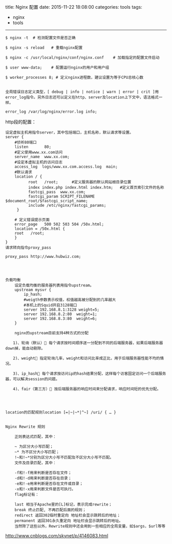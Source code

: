 title: Nginx 配置
date: 2015-11-22 18:08:00
categories: tools
tags:
  - nginx
  - tools
---

	$ nginx -t  # 检测配置文件是否正确

	$ nginx -s reload  	# 重载nginx配置

	$ nginx -c /usr/local/nginx/conf/nginx.conf    # 加载指定的配置文件启动

	$ user www-data; 	# 配置运行nginx的用户和用户组

	$ worker_processes 8; # 定义nginx进程数，建议设置为等于CPU总核心数


	全局错误日志定义类型，[ debug | info | notice | warn | error | crit ]用error_log指令。另外日志还可以定义在http、server及location上下文中，语法格式一样。

	error_log /var/log/nginx/error.log info;

http段的配置：

	


	设定虚拟主机用指令server，其中包括端口，主机名称，默认请求等设置。
	server {
	    #侦听80端口
	    listen       80;
	    #定义使用www.xx.com访问
	    server_name  www.xx.com;
	    #设定本虚拟主机的访问日志
	    access_log  logs/www.xx.com.access.log  main;
	    #默认请求
	    location / {
	          root   /root;      #定义服务器的默认网站根目录位置
	          index index.php index.html index.htm;   #定义首页索引文件的名称
	          fastcgi_pass  www.xx.com;
	          fastcgi_param SCRIPT_FILENAME $document_root/$fastcgi_script_name;
	          include /etc/nginx/fastcgi_params;
	     }
	 
	    # 定义错误提示页面
	    error_page   500 502 503 504 /50x.html; 
	    location = /50x.html {
	    root   /root;
	    }
	}
	请求转向指令proxy_pass

	proxy_pass http://www.hubwiz.com;




	负载均衡
		设定负载均衡的服务器列表用指令upstream。
		upstream mysvr {
			ip_hash;
		    #weigth参数表示权值，权值越高被分配到的几率越大
		    #本机上的Squid开启3128端口
		    server 192.168.8.1:3128 weight=5;
		    server 192.168.8.2:80  weight=1;
		    server 192.168.8.3:80  weight=6;
		}

		nginx的upstream目前支持4种方式的分配

	　　1)、轮询（默认） 每个请求按时间顺序逐一分配到不同的后端服务器，如果后端服务器down掉，能自动剔除。

	　　2)、weight 指定轮询几率，weight和访问比率成正比，用于后端服务器性能不均的情况。

	　　3)、ip_hash 每个请求按访问ip的hash结果分配，这样每个访客固定访问一个后端服务器，可以解决session的问题。

	　　4)、fair（第三方） 按后端服务器的响应时间来分配请求，响应时间短的优先分配。




	location的匹配规则location [=|~|~*|^~] /uri/ { … }


	Nginx Rewrite 规则

		正则表达式匹配，其中：

		~ 为区分大小写匹配；
		~* 为不区分大小写匹配；
		!~和!~*分别为区分大小写不匹配及不区分大小写不匹配。
		文件及目录匹配，其中：

		-f和!-f用来判断是否存在文件；
		-d和!-d用来判断是否存在目录；
		-e和!-e用来判断是否存在文件或目录；
		-x和!-x用来判断文件是否可执行。
		flag标记有：

		last 相当于Apache里的[L]标记，表示完成rewrite；
		break 终止匹配, 不再匹配后面的规则；
		redirect 返回302临时重定向 地址栏会显示跳转后的地址；
		permanent 返回301永久重定向 地址栏会显示跳转后的地址。
		当然除了这些以外，Rewrite规则中还会用到一些相应的全局变量，如$args，$url等等


http://www.cnblogs.com/skynet/p/4146083.html


